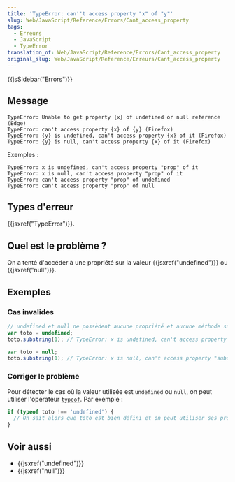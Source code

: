 ```yaml
---
title: 'TypeError: can''t access property "x" of "y"'
slug: Web/JavaScript/Reference/Errors/Cant_access_property
tags:
  - Erreurs
  - JavaScript
  - TypeError
translation_of: Web/JavaScript/Reference/Errors/Cant_access_property
original_slug: Web/JavaScript/Reference/Erreurs/Cant_access_property
---
```

{{jsSidebar("Errors")}}

## Message

```
TypeError: Unable to get property {x} of undefined or null reference (Edge)
TypeError: can't access property {x} of {y} (Firefox)
TypeError: {y} is undefined, can't access property {x} of it (Firefox)
TypeError: {y} is null, can't access property {x} of it (Firefox)
```

Exemples&nbsp;:

```
TypeError: x is undefined, can't access property "prop" of it
TypeError: x is null, can't access property "prop" of it
TypeError: can't access property "prop" of undefined
TypeError: can't access property "prop" of null
```

## Types d'erreur

{{jsxref("TypeError")}}.

## Quel est le problème ?

On a tenté d'accéder à une propriété sur la valeur {{jsxref("undefined")}} ou {{jsxref("null")}}.

## Exemples

### Cas invalides

```js example-bad
// undefined et null ne possèdent aucune propriété et aucune méthode substring
var toto = undefined;
toto.substring(1); // TypeError: x is undefined, can't access property "substring" of it

var toto = null;
toto.substring(1); // TypeError: x is null, can't access property "substring" of it
```

### Corriger le problème

Pour détecter le cas où la valeur utilisée est `undefined` ou `null`, on peut utiliser l'opérateur [`typeof`](/fr/docs/Web/JavaScript/Reference/Opérateurs/L_opérateur_typeof). Par exemple :

```js
if (typeof toto !== 'undefined') {
  // On sait alors que toto est bien défini et on peut utiliser ses propriétés s'il en a.
}
```

## Voir aussi

- {{jsxref("undefined")}}
- {{jsxref("null")}}
